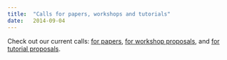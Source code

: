 ```yaml
---
title:  "Calls for papers, workshops and tutorials"
date:   2014-09-04
---
```


Check out our current calls:
[for papers](call-for-papers.html),
[for workshop proposals](call-for-workshops.html), and
[for tutorial proposals](call-for-tutorials.html).

